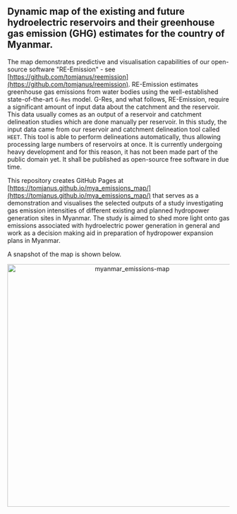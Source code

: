 ## Dynamic map of the existing and future hydroelectric reservoirs and their greenhouse gas emission (GHG) estimates for the country of Myanmar.

The map demonstrates predictive and visualisation capabilities of our open-source software "RE-Emission" - see [https://github.com/tomjanus/reemission](https://github.com/tomjanus/reemission). RE-Emission estimates greenhouse gas emissions from water bodies using the well-established state-of-the-art `G-Res` model. G-Res, and what follows, RE-Emission, require a significant amount of input data about the catchment and the reservoir. This data usually comes as an output of a reservoir and catchment delineation studies which are done manually per reservoir. In this study, the input data came from our reservoir and catchment delineation tool called `HEET`. This tool is able to perform delineations automatically, thus allowing processing large numbers of reservoirs at once. It is currently undergoing heavy development and for this reason, it has not been made part of the public domain yet. It shall be published as open-source free software in due time.

This repository creates GitHub Pages at [https://tomjanus.github.io/mya_emissions_map/](https://tomjanus.github.io/mya_emissions_map/) that serves as a demonstration and visualises the selected outputs of a study investigating gas emission intensities of different existing and planned hydropower generation sites in Myanmar. The study is aimed to shed more light onto gas emissions associated with hydroelectric power generation in general and work as a decision making aid in preparation of hydropower expansion plans in Myanmar.

A snapshot of the map is shown below.
<p align="center">
    <a href="https://tomjanus.github.io/mya_emissionns_map/" target="_blank" rel="noopener noreferrer"><img alt="myanmar_emissions-map" width="550" src="https://github.com/tomjanus/mya_emissions_map/assets/8837107/ad20de67-cf5b-4571-adea-fbeb44798004"/></a>
</p>
